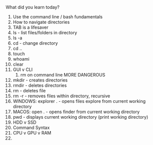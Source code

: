 What did you learn today?

1. Use the command line / bash fundamentals
2. How to navigate directories
3. TAB is a lifesaver
4. ls - list files/folders in directory
5. ls -a
6. cd - change directory
7. cd ..
8. touch
9. whoami
10. clear
11. GUI v CLI
    1.  rm on command line MORE DANGEROUS
12. mkdir - creates directories
13. rmdir - deletes directories
14. rm - deletes file
15. rm -r -  removes files within directory, recursive
16. WINDOWS: explorer . - opens files explore from current working directory
17. MACOS: open . - opens finder from current working directory
18. pwd - displays current working directory (print working directory)
19. HDD v SSD
20. Command Syntax
21. CPU v GPU v RAM
22. 